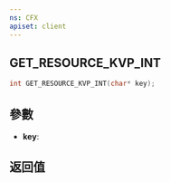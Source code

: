 ```yaml
---
ns: CFX
apiset: client
---
```

## GET_RESOURCE_KVP_INT

```c
int GET_RESOURCE_KVP_INT(char* key);
```


## 參數
* **key**: 

## 返回值

